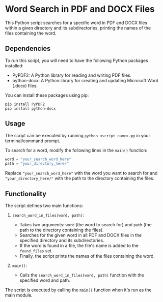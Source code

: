 # Word Search in PDF and DOCX Files

This Python script searches for a specific word in PDF and DOCX files within a given directory and its subdirectories, printing the names of the files containing the word.

## Dependencies

To run this script, you will need to have the following Python packages installed:

- PyPDF2: A Python library for reading and writing PDF files.
- python-docx: A Python library for creating and updating Microsoft Word (.docx) files.

You can install these packages using pip:

```
pip install PyPDF2
pip install python-docx
```

## Usage

The script can be executed by running `python <script_name>.py` in your terminal/command prompt.

To search for a word, modify the following lines in the `main()` function:

```python
word = "your_search_word_here"
path = "your_directory_here/"
```

Replace `"your_search_word_here"` with the word you want to search for and `"your_directory_here/"` with the path to the directory containing the files.

## Functionality

The script defines two main functions:

1. `search_word_in_files(word, path)`:
   - Takes two arguments: `word` (the word to search for) and `path` (the path to the directory containing the files).
   - Searches for the given word in all PDF and DOCX files in the specified directory and its subdirectories.
   - If the word is found in a file, the file's name is added to the `found_files` set.
   - Finally, the script prints the names of the files containing the word.

2. `main()`:
   - Calls the `search_word_in_files(word, path)` function with the specified word and path.

The script is executed by calling the `main()` function when it's run as the main module.
